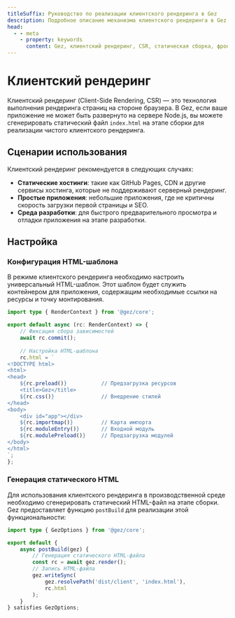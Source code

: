```yaml
---
titleSuffix: Руководство по реализации клиентского рендеринга в Gez
description: Подробное описание механизма клиентского рендеринга в Gez, включая статическую сборку, стратегии развертывания и лучшие практики, помогающие разработчикам реализовать эффективный фронтенд-рендеринг в бессерверной среде.
head:
  - - meta
    - property: keywords
      content: Gez, клиентский рендеринг, CSR, статическая сборка, фронтенд-рендеринг, бессерверное развертывание, оптимизация производительности
---
```


# Клиентский рендеринг

Клиентский рендеринг (Client-Side Rendering, CSR) — это технология выполнения рендеринга страниц на стороне браузера. В Gez, если ваше приложение не может быть развернуто на сервере Node.js, вы можете сгенерировать статический файл `index.html` на этапе сборки для реализации чистого клиентского рендеринга.

## Сценарии использования

Клиентский рендеринг рекомендуется в следующих случаях:

- **Статические хостинги**: такие как GitHub Pages, CDN и другие сервисы хостинга, которые не поддерживают серверный рендеринг.
- **Простые приложения**: небольшие приложения, где не критичны скорость загрузки первой страницы и SEO.
- **Среда разработки**: для быстрого предварительного просмотра и отладки приложения на этапе разработки.

## Настройка

### Конфигурация HTML-шаблона

В режиме клиентского рендеринга необходимо настроить универсальный HTML-шаблон. Этот шаблон будет служить контейнером для приложения, содержащим необходимые ссылки на ресурсы и точку монтирования.

```ts title="src/entry.server.ts"
import type { RenderContext } from '@gez/core';

export default async (rc: RenderContext) => {
    // Фиксация сбора зависимостей
    await rc.commit();
    
    // Настройка HTML-шаблона
    rc.html = `
<!DOCTYPE html>
<html>
<head>
    ${rc.preload()}           // Предзагрузка ресурсов
    <title>Gez</title>
    ${rc.css()}               // Внедрение стилей
</head>
<body>
    <div id="app"></div>
    ${rc.importmap()}         // Карта импорта
    ${rc.moduleEntry()}       // Входной модуль
    ${rc.modulePreload()}     // Предзагрузка модулей
</body>
</html>
`;
};
```

### Генерация статического HTML

Для использования клиентского рендеринга в производственной среде необходимо сгенерировать статический HTML-файл на этапе сборки. Gez предоставляет функцию `postBuild` для реализации этой функциональности:

```ts title="src/entry.node.ts"
import type { GezOptions } from '@gez/core';

export default {
    async postBuild(gez) {
        // Генерация статического HTML-файла
        const rc = await gez.render();
        // Запись HTML-файла
        gez.writeSync(
            gez.resolvePath('dist/client', 'index.html'),
            rc.html
        );
    }
} satisfies GezOptions;
```